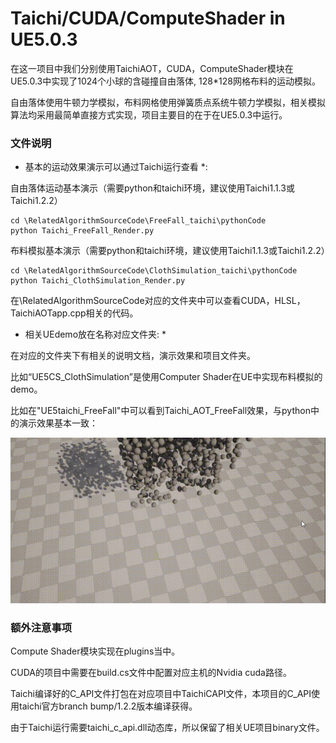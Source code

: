 # Taichi/CUDA/ComputeShader in UE5.0.3

在这一项目中我们分别使用TaichiAOT，CUDA，ComputeShader模块在UE5.0.3中实现了1024个小球的含碰撞自由落体, 128*128网格布料的运动模拟。

自由落体使用牛顿力学模拟，布料网格使用弹簧质点系统牛顿力学模拟，相关模拟算法均采用最简单直接方式实现，项目主要目的在于在UE5.0.3中运行。




### 文件说明

* 基本的运动效果演示可以通过Taichi运行查看 *:

自由落体运动基本演示（需要python和taichi环境，建议使用Taichi1.1.3或Taichi1.2.2）

```shell
cd \RelatedAlgorithmSourceCode\FreeFall_taichi\pythonCode
python Taichi_FreeFall_Render.py
```

布料模拟基本演示（需要python和taichi环境，建议使用Taichi1.1.3或Taichi1.2.2）

```shell
cd \RelatedAlgorithmSourceCode\ClothSimulation_taichi\pythonCode 
python Taichi_ClothSimulation_Render.py
```


在\RelatedAlgorithmSourceCode对应的文件夹中可以查看CUDA，HLSL，TaichiAOTapp.cpp相关的代码。

* 相关UEdemo放在名称对应文件夹: *

在对应的文件夹下有相关的说明文档，演示效果和项目文件夹。

比如“UE5CS_ClothSimulation”是使用Computer Shader在UE中实现布料模拟的demo。

比如在"UE5taichi_FreeFall"中可以看到Taichi_AOT_FreeFall效果，与python中的演示效果基本一致：

![1](./UE5taichi_FreeFall/Taichi_FreeFall_Demo.gif)



### 额外注意事项

Compute Shader模块实现在plugins当中。

CUDA的项目中需要在build.cs文件中配置对应主机的Nvidia cuda路径。

Taichi编译好的C_API文件打包在对应项目中TaichiCAPI文件，本项目的C_API使用taichi官方branch bump/1.2.2版本编译获得。

由于Taichi运行需要taichi_c_api.dll动态库，所以保留了相关UE项目binary文件。

